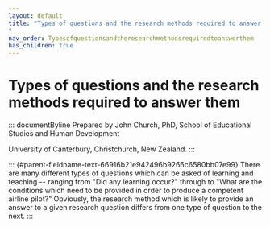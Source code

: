 ```yaml
---
layout: default
title: "Types of questions and the research methods required to answer them 
"
nav_order: Typesofquestionsandtheresearchmethodsrequiredtoanswerthem
has_children: true
---
```

# Types of questions and the research methods required to answer them 


::: documentByline
Prepared by John Church, PhD, School of Educational Studies and Human
Development

University of Canterbury, Christchurch, New Zealand.
:::

::: {#parent-fieldname-text-66916b21e942496b9266c6580bb07e99}
There are many different types of questions which can be asked of
learning and teaching -- ranging from "Did any learning occur?" through
to "What are the conditions which need to be provided in order to
produce a competent airline pilot?" Obviously, the research method which
is likely to provide an answer to a given research question differs from
one type of question to the next.
:::
